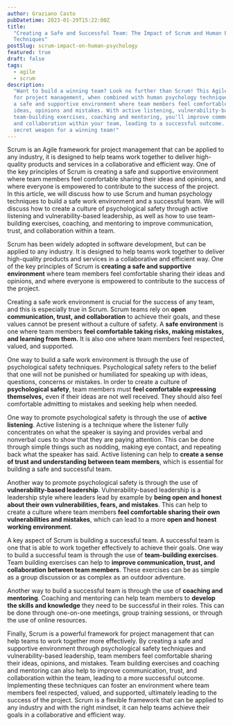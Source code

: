 ```yaml
---
author: Graziano Casto
pubDatetime: 2023-01-29T15:22:00Z
title:
  "Creating a Safe and Successful Team: The Impact of Scrum and Human Psychology
  Techniques"
postSlug: scrum-impact-on-human-psychology
featured: true
draft: false
tags:
  - agile
  - scrum
description:
  "Want to build a winning team? Look no further than Scrum! This Agile framework
  for project management, when combined with human psychology techniques, can create
  a safe and supportive environment where team members feel comfortable sharing their
  ideas, opinions and mistakes. With active listening, vulnerability-based leadership,
  team-building exercises, coaching and mentoring, you'll improve communication, trust,
  and collaboration within your team, leading to a successful outcome. Scrum is your
  secret weapon for a winning team!"
---
```


Scrum is an Agile framework for project management that can be applied to any industry, it is designed to help teams work together to deliver high-quality products and services in a collaborative and efficient way. One of the key principles of Scrum is creating a safe and supportive environment where team members feel comfortable sharing their ideas and opinions, and where everyone is empowered to contribute to the success of the project. In this article, we will discuss how to use Scrum and human psychology techniques to build a safe work environment and a successful team. We will discuss how to create a culture of psychological safety through active listening and vulnerability-based leadership, as well as how to use team-building exercises, coaching, and mentoring to improve communication, trust, and collaboration within a team.

Scrum has been widely adopted in software development, but can be applied to any industry. It is designed to help teams work together to deliver high-quality products and services in a collaborative and efficient way. One of the key principles of Scrum is **creating a safe and supportive environment** where team members feel comfortable sharing their ideas and opinions, and where everyone is empowered to contribute to the success of the project.

Creating a safe work environment is crucial for the success of any team, and this is especially true in Scrum. Scrum teams rely on **open communication, trust, and collaboration** to achieve their goals, and these values cannot be present without a culture of safety. A **safe environment** is one where team members **feel comfortable taking risks, making mistakes, and learning from them.** It is also one where team members feel respected, valued, and supported.

One way to build a safe work environment is through the use of psychological safety techniques. Psychological safety refers to the belief that one will not be punished or humiliated for speaking up with ideas, questions, concerns or mistakes. In order to create a culture of **psychological safety**, team members must **feel comfortable expressing themselves,** even if their ideas are not well received. They should also feel comfortable admitting to mistakes and seeking help when needed.

One way to promote psychological safety is through the use of **active listening**. Active listening is a technique where the listener fully concentrates on what the speaker is saying and provides verbal and nonverbal cues to show that they are paying attention. This can be done through simple things such as nodding, making eye contact, and repeating back what the speaker has said. Active listening can help to **create a sense of trust and understanding between team members**, which is essential for building a safe and successful team.

Another way to promote psychological safety is through the use of **vulnerability-based leadership**. Vulnerability-based leadership is a leadership style where leaders lead by example by **being open and honest about their own vulnerabilities, fears, and mistakes**. This can help to create a culture where team members **feel comfortable sharing their own vulnerabilities and mistakes**, which can lead to a more **open and honest working environment**.

A key aspect of Scrum is building a successful team. A successful team is one that is able to work together effectively to achieve their goals. One way to build a successful team is through the use of **team-building exercises**. Team building exercises can help to **improve communication, trust, and collaboration between team members**. These exercises can be as simple as a group discussion or as complex as an outdoor adventure.

Another way to build a successful team is through the use of **coaching and mentoring**. Coaching and mentoring can help team members to **develop the skills and knowledge** they need to be successful in their roles. This can be done through one-on-one meetings, group training sessions, or through the use of online resources.

Finally, Scrum is a powerful framework for project management that can help teams to work together more effectively. By creating a safe and supportive environment through psychological safety techniques and vulnerability-based leadership, team members feel comfortable sharing their ideas, opinions, and mistakes. Team building exercises and coaching and mentoring can also help to improve communication, trust, and collaboration within the team, leading to a more successful outcome. Implementing these techniques can foster an environment where team members feel respected, valued, and supported, ultimately leading to the success of the project. Scrum is a flexible framework that can be applied to any industry and with the right mindset, it can help teams achieve their goals in a collaborative and efficient way.
